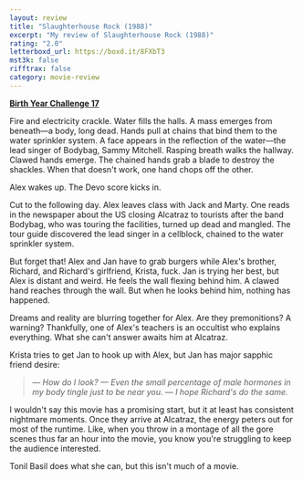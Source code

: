 ```yaml
---
layout: review
title: "Slaughterhouse Rock (1988)"
excerpt: "My review of Slaughterhouse Rock (1988)"
rating: "2.0"
letterboxd_url: https://boxd.it/8FXbT3
mst3k: false
rifftrax: false
category: movie-review
---
```


<b><a href="https://boxd.it/sWI7Y">Birth Year Challenge 17</a></b>

Fire and electricity crackle. Water fills the halls. A mass emerges from beneath—a body, long dead. Hands pull at chains that bind them to the water sprinkler system. A face appears in the reflection of the water—the lead singer of Bodybag, Sammy Mitchell. Rasping breath walks the hallway. Clawed hands emerge. The chained hands grab a blade to destroy the shackles. When that doesn't work, one hand chops off the other.

Alex wakes up. The Devo score kicks in.

Cut to the following day. Alex leaves class with Jack and Marty. One reads in the newspaper about the US closing Alcatraz to tourists after the band Bodybag, who was touring the facilities, turned up dead and mangled. The tour guide discovered the lead singer in a cellblock, chained to the water sprinkler system.

But forget that! Alex and Jan have to grab burgers while Alex's brother, Richard, and Richard's girlfriend, Krista, fuck. Jan is trying her best, but Alex is distant and weird. He feels the wall flexing behind him. A clawed hand reaches through the wall. But when he looks behind him, nothing has happened.

Dreams and reality are blurring together for Alex. Are they premonitions? A warning? Thankfully, one of Alex's teachers is an occultist who explains everything. What she can't answer awaits him at Alcatraz.

Krista tries to get Jan to hook up with Alex, but Jan has major sapphic friend desire:

<blockquote><i>— How do I look?
— Even the small percentage of male hormones in my body tingle just to be near you.
— I hope Richard's do the same.</i></blockquote>

I wouldn't say this movie has a promising start, but it at least has consistent nightmare moments. Once they arrive at Alcatraz, the energy peters out for most of the runtime. Like, when you throw in a montage of all the gore scenes thus far an hour into the movie, you know you're struggling to keep the audience interested.

Tonil Basil does what she can, but this isn't much of a movie.
